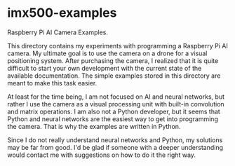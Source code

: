 # imx500-examples

Raspberry Pi AI Camera Examples.

This directory contains my experiments with programming a Raspberry Pi AI camera. My ultimate goal is to use the camera on a drone for a visual positioning system. After purchasing the camera, I realized that it is quite difficult to start your own development with the current state of the available documentation. The simple examples stored in this directory are meant to make this task easier.

At least for the time being, I am not focused on AI and neural networks, but rather I use the camera as a visual processing unit with built-in convolution and matrix operations. I am also not a Python developer, but it seems that Python and neural networks are the easiest way to get into programming the camera. That is why the examples are written in Python.

Since I do not really understand neural networks and Python, my solutions may be far from good. I'd be glad if someone with a deeper understanding would contact me with suggestions on how to do it the right way.
